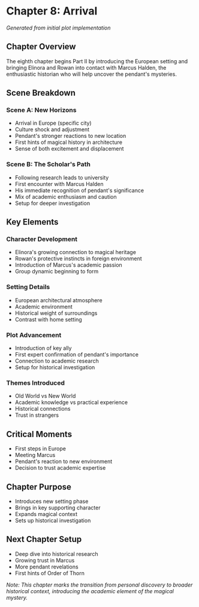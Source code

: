 # Chapter 8: Arrival
*Generated from initial plot implementation*

## Chapter Overview
The eighth chapter begins Part II by introducing the European setting and bringing Elinora and Rowan into contact with Marcus Halden, the enthusiastic historian who will help uncover the pendant's mysteries.

## Scene Breakdown

### Scene A: New Horizons
- Arrival in Europe (specific city)
- Culture shock and adjustment
- Pendant's stronger reactions to new location
- First hints of magical history in architecture
- Sense of both excitement and displacement

### Scene B: The Scholar's Path
- Following research leads to university
- First encounter with Marcus Halden
- His immediate recognition of pendant's significance
- Mix of academic enthusiasm and caution
- Setup for deeper investigation

## Key Elements

### Character Development
- Elinora's growing connection to magical heritage
- Rowan's protective instincts in foreign environment
- Introduction of Marcus's academic passion
- Group dynamic beginning to form

### Setting Details
- European architectural atmosphere
- Academic environment
- Historical weight of surroundings
- Contrast with home setting

### Plot Advancement
- Introduction of key ally
- First expert confirmation of pendant's importance
- Connection to academic research
- Setup for historical investigation

### Themes Introduced
- Old World vs New World
- Academic knowledge vs practical experience
- Historical connections
- Trust in strangers

## Critical Moments
- First steps in Europe
- Meeting Marcus
- Pendant's reaction to new environment
- Decision to trust academic expertise

## Chapter Purpose
- Introduces new setting phase
- Brings in key supporting character
- Expands magical context
- Sets up historical investigation

## Next Chapter Setup
- Deep dive into historical research
- Growing trust in Marcus
- More pendant revelations
- First hints of Order of Thorn

*Note: This chapter marks the transition from personal discovery to broader historical context, introducing the academic element of the magical mystery.*
